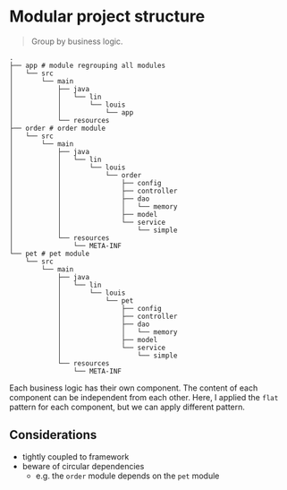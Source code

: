 # Modular project structure

> Group by business logic.

```text
.
├── app # module regrouping all modules
│   └── src
│       └── main
│           ├── java
│           │   └── lin
│           │       └── louis
│           │           └── app
│           └── resources
├── order # order module
│   └── src
│       └── main
│           ├── java
│           │   └── lin
│           │       └── louis
│           │           └── order
│           │               ├── config
│           │               ├── controller
│           │               ├── dao
│           │               │   └── memory
│           │               ├── model
│           │               └── service
│           │                   └── simple
│           └── resources
│               └── META-INF
└── pet # pet module
    └── src
        └── main
            ├── java
            │   └── lin
            │       └── louis
            │           └── pet
            │               ├── config
            │               ├── controller
            │               ├── dao
            │               │   └── memory
            │               ├── model
            │               └── service
            │                   └── simple
            └── resources
                └── META-INF
```

Each business logic has their own component. The content of each component can be independent from each
other. Here, I applied the `flat` pattern for each component, but we can apply different pattern.

## Considerations

- tightly coupled to framework
- beware of circular dependencies
  - e.g. the `order` module depends on the `pet` module

